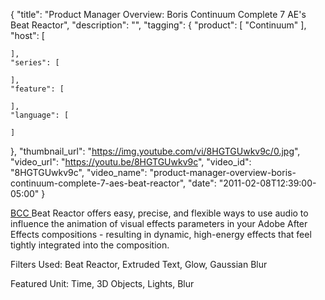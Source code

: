 {
  "title": "Product Manager Overview: Boris Continuum Complete 7 AE's Beat Reactor",
  "description": "",
  "tagging": {
    "product": [
      "Continuum"
    ],
    "host": [

    ],
    "series": [

    ],
    "feature": [

    ],
    "language": [

    ]
  },
  "thumbnail_url": "https://img.youtube.com/vi/8HGTGUwkv9c/0.jpg",
  "video_url": "https://youtu.be/8HGTGUwkv9c",
  "video_id": "8HGTGUwkv9c",
  "video_name": "product-manager-overview-boris-continuum-complete-7-aes-beat-reactor",
  "date": "2011-02-08T12:39:00-05:00"
}

[ BCC ](/products/continuum/) Beat Reactor
offers easy, precise, and flexible ways to use audio to influence the
animation of visual effects parameters in your Adobe After Effects
compositions - resulting in dynamic, high-energy effects that feel tightly
integrated into the composition.

Filters Used: Beat Reactor, Extruded Text, Glow, Gaussian Blur

Featured Unit: Time, 3D Objects, Lights, Blur


